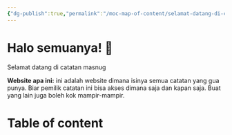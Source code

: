 ```yaml
---
{"dg-publish":true,"permalink":"/moc-map-of-content/selamat-datang-di-catatan-masnug/","tags":["gardenEntry"]}
---
```


# Halo semuanya! 👋
Selamat datang di catatan masnug

**Website apa ini:** ini adalah website dimana isinya semua catatan yang gua punya. Biar pemilik catatan ini bisa akses dimana saja dan kapan saja. Buat yang lain juga boleh kok mampir-mampir.

# Table of content


